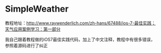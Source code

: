 SimpleWeather
=============
教程地址：http://www.raywenderlich.com/zh-hans/67488/ios-7-最佳实践；天气应用案例学习：第一部分  


我自己跟着教程做的iOS7最佳实践代码，加上了中文注释，教程中有很多错误，参照着源码进行了纠正  

